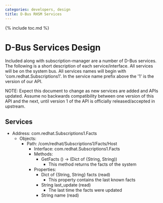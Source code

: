 ```yaml
---
categories: developers, design
title: D-Bus RHSM Services
---
```

{% include toc.md %}

# D-Bus Services Design

Included along with subscription-manager are a number of D-Bus services.
The following is a short description of each service/interface.
All services will be on the system bus.
All services names will begin with 'com.redhat.Subscriptions1'.
In the service name prefix above the '1' is the version of our API.

NOTE: Expect this document to change as new services are added and APIs updated.
Assume no backwards compatibility between one version of this API and the next,
until version 1 of the API is officially released/accepted in upstream.


## Services

- Address: com.redhat.Subscriptions1.Facts
  - Objects:
    - Path: /com/redhat/Subscriptions1/Facts/Host
      - Interface: com.redhat.Subscriptions1.Facts
      - Methods:
        - GetFacts () -> (Dict of {String, String))
            - This method returns the facts of the system
      - Properties:
        - Dict of {String, String} facts (read)
          - This property contains the last known facts
        - String last_update (read)
          - The last time the facts were updated
        - String name (read)
